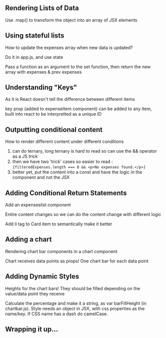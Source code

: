 ## Rendering Lists of Data

Use .map() to transform the object into an array of JSX elements


## Using stateful lists

How to update the expenses array when new data is updated?

Do it in app.js, and use state

Pass a function as an argument to the set function, then return the new array with expenses & prev expenses


## Understanding "Keys"

As it is React doesn't tell the difference between different items

key prop (added to expenseItem component) can be added to any item, built into react to be interpretted as a unique ID


## Outputting conditional content

How to render different content under different conditions
1. can do ternary, long ternary is hard to read so can use the && operator as a JS trick
1. then we have two 'trick' cases so easier to read : ``{filteredExpenses.length === 0 && <p>No expenses found.</p>} ``
1. better yet, put the content into a const and have the logic in the component and not the JSX


## Adding Conditional Return Statements

Add an expenseslist component

Entire content changes so we can do the content change with different logic

Add li tag to Card item to semantically make it better


## Adding a chart

Rendering chart bar components in a chart component

Chart receives data points as props! One chart bar for each data point


## Adding Dynamic Styles

Heights for the chart bars! They should be filled depending on the value/data point they receive

Calculate the percentage and make it a string, as var barFillHeight (in chartbar.js). Style needs an object in JSX, with css properties as the name/key. If CSS name has a dash do camelCase.


## Wrapping it up...


